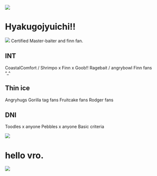 ![](https://i.ibb.co/p2rY7rb/Finn-e-Shrimpo.jpg)
# Hyakugojyuichi!!
![](https://files.catbox.moe/kxb8yg.png)
Certified Master-baiter and finn fan. 

## INT
CoastalComfort / Shrimpo x Finn x Goob!!
Ragebait / angrybowl
Finn fans ^_^

## Thin ice
Angryhugs
Gorilla tag fans
Fruitcake fans
Rodger fans

## DNI
Toodles x anyone
Pebbles x anyone
Basic criteria

![](https://files.catbox.moe/kxb8yg.png)

# hello vro.

![](https://files.catbox.moe/angh1f.gif)
